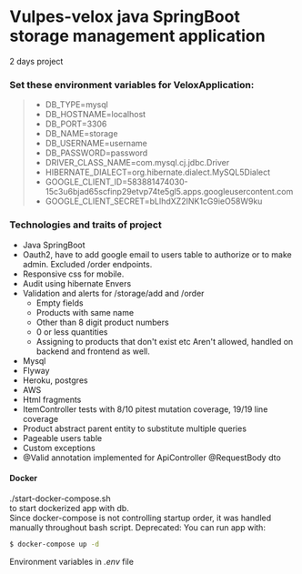 # Vulpes-velox java SpringBoot storage management application
2 days project

### Set these environment variables for VeloxApplication:
> - DB_TYPE=mysql
> - DB_HOSTNAME=localhost
> - DB_PORT=3306
> - DB_NAME=storage
> - DB_USERNAME=username
> - DB_PASSWORD=password
> - DRIVER_CLASS_NAME=com.mysql.cj.jdbc.Driver
> - HIBERNATE_DIALECT=org.hibernate.dialect.MySQL5Dialect
> - GOOGLE_CLIENT_ID=583881474030-15c3u6bjad65scfinp29etvp74te5gl5.apps.googleusercontent.com
> - GOOGLE_CLIENT_SECRET=bLIhdXZ2INK1cG9ieO58W9ku

### Technologies and traits of project
- Java SpringBoot
- Oauth2, have to add google email to users table to authorize or to make admin. Excluded /order endpoints.
- Responsive css for mobile.
- Audit using hibernate Envers
- Validation and alerts for /storage/add and /order
  - Empty fields
  - Products with same name
  - Other than 8 digit product numbers
  - 0 or less quantities
  - Assigning to products that don't exist etc
  Aren't allowed, handled on backend and frontend as well.
- Mysql
- Flyway
- Heroku, postgres
- AWS
- Html fragments
- ItemController tests with 8/10 pitest mutation coverage, 19/19 line coverage
- Product abstract parent entity to substitute multiple queries
- Pageable users table
- Custom exceptions
- @Valid annotation implemented for ApiController @RequestBody dto



#### Docker
./start-docker-compose.sh  
to start dockerized app with db.  
Since docker-compose is not controlling startup order, it was handled manually throughout bash script.
Deprecated:
You can run app with:
```sh
$ docker-compose up -d
```
Environment variables in _.env_ file  
